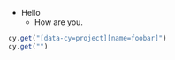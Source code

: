  - Hello
	 - How are you.
 
 ```javascript 
cy.get("[data-cy=project][name=foobar]")
cy.get("")
 ```

<!--stackedit_data:
eyJoaXN0b3J5IjpbNDQzMTU2ODQwLC0xMTk2NDY5ODM4LC02MD
YwOTAyNzhdfQ==
-->